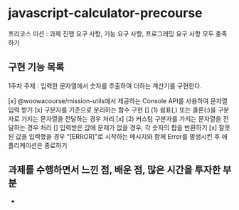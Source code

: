 # javascript-calculator-precourse

프리코스 미션 : 과제 진행 요구 사항, 기능 요구 사항, 프로그래밍 요구 사항 모두 충족하기

## 구현 기능 목록

1주차 주제 : 입력한 문자열에서 숫자를 추출하여 더하는 계산기를 구현한다.

[x] @woowacourse/mission-utils에서 제공하는 Console API를 사용하여 문자열 입력 받기
[x] 구분자를 기준으로 분리하는 함수 구현
[] (1) 쉼표(,) 또는 콜론(:)을 구분자로 가지는 문자열을 전달하는 경우 처리
[x] (2) 커스텀 구분자를 가지는 문자열을 전달하는 경우 처리
[] 입력받은 값에 문제가 없을 경우, 각 숫자의 합을 반환하기
[x] 잘못된 값을 입력했을 경우 "[ERROR]"로 시작하는 메시지와 함께 Error를 발생시킨 후 애플리케이션은 종료하기

## 과제를 수행하면서 느낀 점, 배운 점, 많은 시간을 투자한 부분

-
